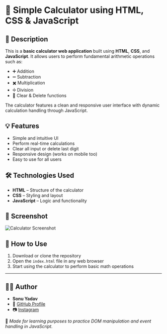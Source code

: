 # 🔢 Simple Calculator using HTML, CSS & JavaScript

## 📌 Description

This is a **basic calculator web application** built using **HTML**, **CSS**, and **JavaScript**. It allows users to perform fundamental arithmetic operations such as:

- ➕ Addition  
- ➖ Subtraction  
- ✖️ Multiplication  
- ➗ Division  
- 🧮 Clear & Delete functions

The calculator features a clean and responsive user interface with dynamic calculation handling through JavaScript.

## 💡 Features

- Simple and intuitive UI  
- Perform real-time calculations  
- Clear all input or delete last digit  
- Responsive design (works on mobile too)  
- Easy to use for all users

## 🛠️ Technologies Used

- **HTML** – Structure of the calculator  
- **CSS** – Styling and layout  
- **JavaScript** – Logic and functionality

## 📸 Screenshot


![Calculator Screenshot](calculator.png)

## 🚀 How to Use

1. Download or clone the repository  
2. Open the `index.html` file in any web browser  
3. Start using the calculator to perform basic math operations

---

## 👨‍💻 Author

- **Sonu Yadav**
- 🔗 [GitHub Profile](https://github.com/CodeWithSonu678)
- 📷 [Instagram](https://instagram.com/codewithsonu_)

🎯 *Made for learning purposes to practice DOM manipulation and event handling in JavaScript.*
